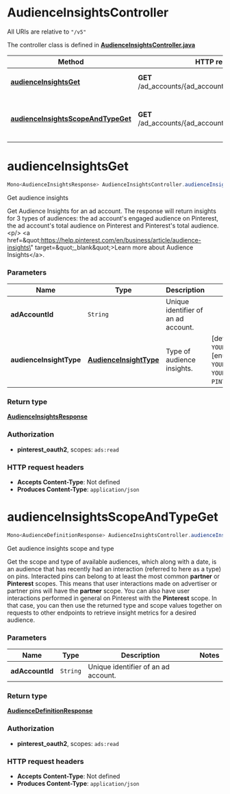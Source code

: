 # AudienceInsightsController

All URIs are relative to `"/v5"`

The controller class is defined in **[AudienceInsightsController.java](../../src/main/java/org/openapitools/controller/AudienceInsightsController.java)**

Method | HTTP request | Description
------------- | ------------- | -------------
[**audienceInsightsGet**](#audienceInsightsGet) | **GET** /ad_accounts/{ad_account_id}/audience_insights | Get audience insights
[**audienceInsightsScopeAndTypeGet**](#audienceInsightsScopeAndTypeGet) | **GET** /ad_accounts/{ad_account_id}/insights/audiences | Get audience insights scope and type

<a id="audienceInsightsGet"></a>
# **audienceInsightsGet**
```java
Mono<AudienceInsightsResponse> AudienceInsightsController.audienceInsightsGet(adAccountIdaudienceInsightType)
```

Get audience insights

Get Audience Insights for an ad account. The response will return insights for 3 types of audiences: the ad account&#39;s engaged audience on Pinterest, the ad account&#39;s total audience on Pinterest and Pinterest&#39;s total audience.&lt;p/&gt; &lt;a href&#x3D;\&quot;https://help.pinterest.com/en/business/article/audience-insights\&quot; target&#x3D;\&quot;_blank\&quot;&gt;Learn more about Audience Insights&lt;/a&gt;.

### Parameters
Name | Type | Description  | Notes
------------- | ------------- | ------------- | -------------
**adAccountId** | `String` | Unique identifier of an ad account. |
**audienceInsightType** | [**AudienceInsightType**](../../docs/models/.md) | Type of audience insights. | [default to `YOUR_TOTAL_AUDIENCE`] [enum: `YOUR_TOTAL_AUDIENCE`, `YOUR_ENGAGED_AUDIENCE`, `PINTEREST_TOTAL_AUDIENCE`]

### Return type
[**AudienceInsightsResponse**](../../docs/models/AudienceInsightsResponse.md)

### Authorization
* **pinterest_oauth2**, scopes: `ads:read`

### HTTP request headers
 - **Accepts Content-Type**: Not defined
 - **Produces Content-Type**: `application/json`

<a id="audienceInsightsScopeAndTypeGet"></a>
# **audienceInsightsScopeAndTypeGet**
```java
Mono<AudienceDefinitionResponse> AudienceInsightsController.audienceInsightsScopeAndTypeGet(adAccountId)
```

Get audience insights scope and type

Get the scope and type of available audiences, which along with a date, is an audience that has recently had an interaction (referred to here as a type) on pins. Interacted pins can belong to at least the most common **partner** or **Pinterest** scopes. This means that user interactions made on advertiser or partner pins will have the **partner** scope. You can also have user interactions performed in general on Pinterest with the **Pinterest** scope. In that case, you can then use the returned type and scope values together on requests to other endpoints to retrieve insight metrics for a desired audience.

### Parameters
Name | Type | Description  | Notes
------------- | ------------- | ------------- | -------------
**adAccountId** | `String` | Unique identifier of an ad account. |

### Return type
[**AudienceDefinitionResponse**](../../docs/models/AudienceDefinitionResponse.md)

### Authorization
* **pinterest_oauth2**, scopes: `ads:read`

### HTTP request headers
 - **Accepts Content-Type**: Not defined
 - **Produces Content-Type**: `application/json`

